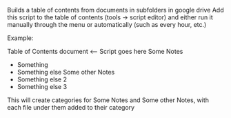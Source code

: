 Builds a table of contents from documents in subfolders in google drive
Add this script to the table of contents (tools -> script editor) and either run it manually through the menu or automatically (such as every hour, etc.)

Example:

Table of Contents document <-- Script goes here
Some Notes
 - Something
 - Something else
Some other Notes
  - Something else 2
  - Something else 3
  
 This will create categories for Some Notes and Some other Notes, with each file under them added to their category
